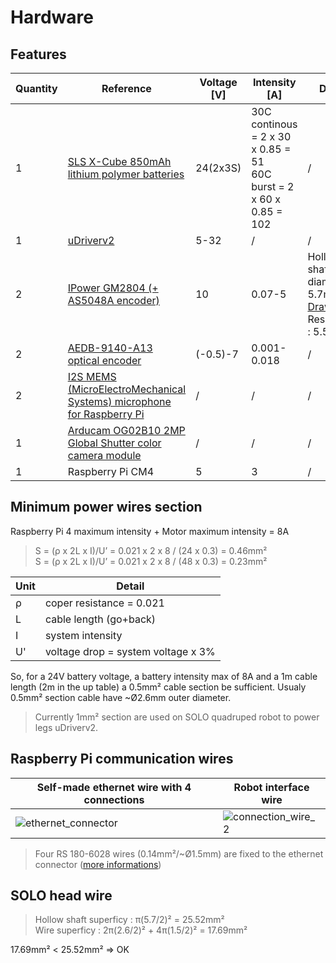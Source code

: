 # Hardware

## Features
Quantity|Reference|Voltage [V]|Intensity [A]|Detail
---|---|---|---|---|
1|[SLS X-Cube 850mAh lithium polymer batteries](https://github.com/open-dynamic-robot-initiative/open_robot_actuator_hardware/blob/master/mechanics/quadruped_robot_12dof_v1.1/README.md#off-the-shelf-components)|24(2x3S)|30C continous = 2 x 30 x 0.85 = 51<br>60C burst = 2 x 60 x 0.85 = 102 |/|
1|[uDriverv2](https://github.com/open-dynamic-robot-initiative/open_robot_actuator_hardware/tree/master/electronics/micro_driver_electronics)|5-32|/|/|
2|[IPower GM2804 (+ AS5048A encoder)](https://www.robotshop.com/ca/fr/moteur-cardan-ipower-gm2804-avec-encodeur-as5048a.html)|10|0.07-5|Hollow shaft diameter : 5.7mm <br> [Drawings](https://user-images.githubusercontent.com/103576080/168556596-d6f692c8-2cbd-48c1-b92e-5072b6c10471.jpg) <br> Resistance : 5.57Ω|
2|[AEDB-9140-A13 optical encoder](https://fr.rs-online.com/web/p/codeurs/7967806)|(-0.5)-7|0.001-0.018|/|
2|[I2S MEMS (MicroElectroMechanical Systems) microphone for Raspberry Pi](https://makersportal.com/shop/i2s-mems-microphone-for-raspberry-pi-inmp441)|/|/|/|
1|[Arducam OG02B10 2MP Global Shutter color camera module](https://www.arducam.com/product/arducam-2mp-og02b10-global-shutter-color-camera-modules-for-raspberry-pi/)|/|/|/|
1 | Raspberry Pi CM4|5|3|/|

## Minimum power wires section
Raspberry Pi 4 maximum intensity + Motor maximum intensity = 8A

>S = (ρ x 2L x I)/U’ = 0.021 x 2 x 8 / (24 x 0.3) = 0.46mm²<br>S = (ρ x 2L x I)/U’ = 0.021 x 2 x 8 / (48 x 0.3) = 0.23mm²

Unit | Detail |
--- | --- |
ρ | coper resistance = 0.021|
L | cable length (go+back)|
I | system intensity|
U' | voltage drop = system voltage x 3%|

So, for a 24V battery voltage, a battery intensity max of 8A and a 1m cable length (2m in the up table) a 0.5mm² cable section be sufficient. Usualy 0.5mm² section cable have ~Ø2.6mm outer diameter. 
>Currently 1mm² section are used on SOLO quadruped robot to power legs uDriverv2.

## Raspberry Pi communication wires
Self-made ethernet wire with 4 connections|Robot interface wire|
---|---|
![ethernet_connector](https://user-images.githubusercontent.com/103576080/168591434-17662cf1-bd75-4484-a176-0e60005cda20.png) | ![connection_wire_2](https://user-images.githubusercontent.com/103576080/168591920-0208964b-89a3-48ea-95b0-03c5cc778b7f.jpg)
> Four RS 180-6028 wires (0.14mm²/~Ø1.5mm) are fixed to the ethernet connector ([more informations](https://github.com/open-dynamic-robot-initiative/open_robot_actuator_hardware/blob/master/electronics/details/details_wiring.md#robot-interface-wire))

## SOLO head wire
>Hollow shaft superficy : π(5.7/2)² = 25.52mm² <br> Wire superficy : 2π(2.6/2)² + 4π(1.5/2)² = 17.69mm²

17.69mm² < 25.52mm² => OK
